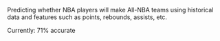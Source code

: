 Predicting whether NBA players will make All-NBA teams using historical data and features such as points, rebounds, assists, etc. 

Currently: 71% accurate

